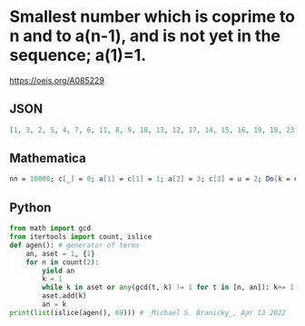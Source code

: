 # Smallest number which is coprime to n and to a\(n\-1\), and is not yet in the sequence; a\(1\)\=1\.
https://oeis.org/A085229
## JSON
```JSON
[1, 3, 2, 5, 4, 7, 6, 11, 8, 9, 10, 13, 12, 17, 14, 15, 16, 19, 18, 23, 20, 21, 22, 25, 24, 29, 26, 27, 28, 31, 30, 37, 32, 33, 34, 35, 36, 41, 38, 39, 40, 43, 42, 47, 44, 45, 46, 49, 48, 53, 50, 51, 52, 55, 54, 59, 56, 57, 58, 61, 60, 67, 62, 63, 64, 65, 66, 71, 68]
```
## Mathematica
```Mathematica
nn = 10000; c[_] = 0; a[1] = c[1] = 1; a[2] = 3; c[3] = u = 2; Do[k = u; While[Nand[c[k] == 0, CoprimeQ[a[i-1], k]], k++]; Set[{a[i], c[k]}, {k, i}]; If[a[i] == u, While[c[u] > 0, u++]], {i, 3, nn}]; Array[a, nn] (* _Michael De Vlieger_, Apr 13 2022 *)
```
## Python
```Python
from math import gcd
from itertools import count, islice
def agen(): # generator of terms
    an, aset = 1, {1}
    for n in count(2):
        yield an
        k = 1
        while k in aset or any(gcd(t, k) != 1 for t in [n, an]): k+= 1
        aset.add(k)
        an = k
print(list(islice(agen(), 69))) # _Michael S. Branicky_, Apr 13 2022
```

